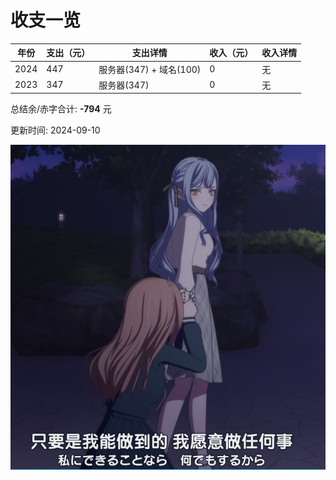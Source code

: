 # 收支一览

| 年份  | 支出（元） | 支出详情                  | 收入（元） | 收入详情 |
|-------|------------|----------------------------|------------|----------|
| 2024  | 447        | 服务器(347) + 域名(100)     | 0          | 无       |
| 2023  | 347        | 服务器(347)                 | 0          | 无       |


总结余/赤字合计: **-794** 元

更新时间: 2024-09-10

![](../assets/Screenshot_20240913_221923.png)